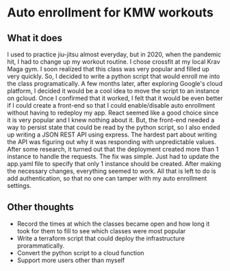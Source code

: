 
# Auto enrollment for KMW workouts

## What it does
I used to practice jiu-jitsu almost everyday, but in 2020, when the pandemic hit, I had to change up my workout routine.  I chose crossfit at my local Krav Maga gym.
I soon realized that this class was very popular and filled up very quickly.  So, I decided to write a python script that would enroll me into the class programatically.
A few months later, after exploring Google's cloud platform, I decided it would be a cool idea to move the script to an instance on gcloud.  Once I confirmed that it worked,
I felt that it would be even better if I could create a front-end so that I could enable/disable auto enrollment without having to redeploy my app.  React seemed like a 
good choice since it is very popular and I knew nothing about it.  But, the front-end needed a way to persist state that could be read by the python script, so I also
ended up writing a JSON REST API using express.  The hardest part about writing the API was figuring out why it was responding with unpredictable values.  After some
research, it turned out that the deployment created more than 1 instance to handle the requests.  The fix was simple.  Just had to update the app.yaml file to specify
that only 1 instance should be created.  After making the necessary changes, everything seemed to work.  All that is left to do is add authentication, so that no one can
tamper with my auto enrollment settings.

## Other thoughts
* Record the times at which the classes became open and how long it took for them to fill to see which classes were most popular
* Write a terraform script that could deploy the infrastructure prorammatically.
* Convert the python script to a cloud function
* Support more users other than myself
